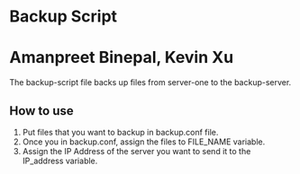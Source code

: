 
# Backup Script
# Amanpreet Binepal, Kevin Xu

The backup-script file backs up files
from server-one to the backup-server.

## How to use

1. Put files that you want to backup in backup.conf file.
2. Once you in backup.conf, assign the files to FILE_NAME variable.
3. Assign the IP Address of the server you want to send it to the IP_address variable.
